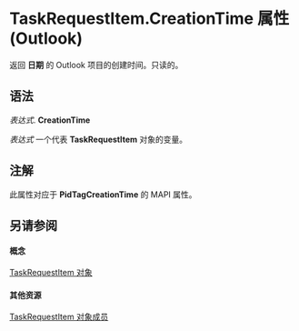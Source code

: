 
# TaskRequestItem.CreationTime 属性 (Outlook)

返回 **日期** 的 Outlook 项目的创建时间。只读的。


## 语法

 _表达式_. **CreationTime**

 _表达式_ 一个代表 **TaskRequestItem** 对象的变量。


## 注解

此属性对应于 **PidTagCreationTime** 的 MAPI 属性。


## 另请参阅


#### 概念


[TaskRequestItem 对象](2908a28a-634c-e786-aa53-f3e32038b727.md)
#### 其他资源


[TaskRequestItem 对象成员](d43114ee-be91-ff02-3424-525da2cf3a50.md)